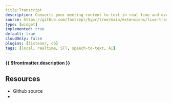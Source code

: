 ```yaml
---
title:Transcript
description: Converts your meeting content to text in real time and even identifies who’s speaking. If needed, you can manually edit the text and correct speaker names.
source: https://github.com/fastrepl/hypr/tree/main/extensions/live-transcript
type: [widget]
implemented: true
default: true
cloudOnly: false
plugins: [listener, db]
tags: [local, realtime, STT, speech-to-text, AI]
---
```

<TitleWithContributors :title="$frontmatter.title" />

**{{ $frontmatter.description }}**

<ExtensionTags :frontmatter="$frontmatter" />

## Resources

<ul>
  <li><a :href="$frontmatter.source">Github source</a></li>
  <li v-for="plugin in $frontmatter.plugins"><PluginLink :plugin /></li>
</ul>
